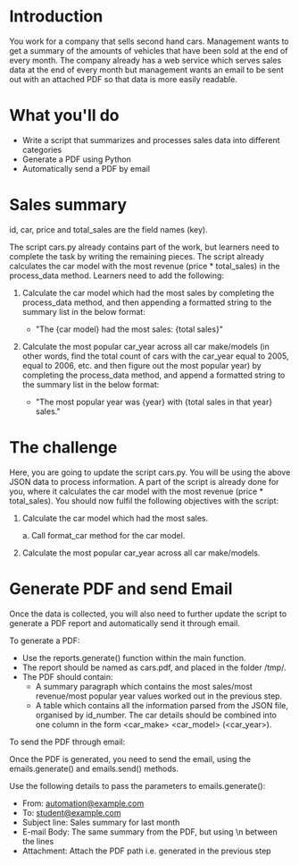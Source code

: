 # Introduction
You work for a company that sells second hand cars. 
Management wants to get a summary of the amounts of vehicles that have been sold at the end of every month. 
The company already has a web service which serves sales data at the end of every month but management wants an email to be sent out with an attached PDF so that data is more easily readable.

# What you'll do
  - Write a script that summarizes and processes sales data into different categories
  - Generate a PDF using Python
  - Automatically send a PDF by email

# Sales summary
id, car, price and total_sales are the field names (key).

The script cars.py already contains part of the work, but learners need to complete the task by writing the remaining pieces. 
The script already calculates the car model with the most revenue (price * total_sales) in the process_data method. Learners need to add the following:

  1. Calculate the car model which had the most sales by completing the process_data method, and then appending a formatted string to the summary list in the below format:
      - "The {car model} had the most sales: {total sales}"
  
  2. Calculate the most popular car_year across all car make/models (in other words, find the total count of cars with the car_year equal to 2005, equal to 2006, etc. and then figure out the most popular year) by completing the process_data method, and append a formatted string to the summary list in the below format:
      - "The most popular year was {year} with {total sales in that year} sales."

# The challenge
Here, you are going to update the script cars.py. You will be using the above JSON data to process information. A part of the script is already done for you, where it calculates the car model with the most revenue (price * total_sales). You should now fulfil the following objectives with the script:
    
  1. Calculate the car model which had the most sales.

      a. Call format_car method for the car model.

  2. Calculate the most popular car_year across all car make/models.

# Generate PDF and send Email
Once the data is collected, you will also need to further update the script to generate a PDF report and automatically send it through email.

To generate a PDF:
  - Use the reports.generate() function within the main function.
  - The report should be named as cars.pdf, and placed in the folder /tmp/.
  - The PDF should contain:
    - A summary paragraph which contains the most sales/most revenue/most popular year values worked out in the previous step.
    - A table which contains all the information parsed from the JSON file, organised by id_number. The car details should be combined into one column in the form <car_make> <car_model> (<car_year>).

To send the PDF through email:

Once the PDF is generated, you need to send the email, using the emails.generate() and emails.send() methods.

Use the following details to pass the parameters to emails.generate():

  - From: automation@example.com
  - To: student@example.com
  - Subject line: Sales summary for last month
  - E-mail Body: The same summary from the PDF, but using \n between the lines
  - Attachment: Attach the PDF path i.e. generated in the previous step


